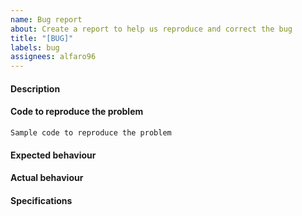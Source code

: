 ```yaml
---
name: Bug report
about: Create a report to help us reproduce and correct the bug
title: "[BUG]"
labels: bug
assignees: alfaro96
---
```


<!--
Before submitting a bug, please make sure the issue has not
been already addressed by searching through the past issues.
-->

#### Description

#### Code to reproduce the problem

```
Sample code to reproduce the problem
```

#### Expected behaviour

#### Actual behaviour

#### Specifications
